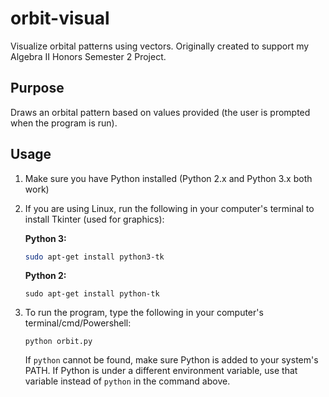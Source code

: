 # orbit-visual
Visualize orbital patterns using vectors. Originally created to support my Algebra II Honors Semester 2 Project.



## Purpose

Draws an orbital pattern based on values provided (the user is prompted when the program is run).



## Usage

1. Make sure you have Python installed (Python 2.x and Python 3.x both work)

2. If you are using Linux, run the following in your computer's terminal to install Tkinter (used for graphics):

   **Python 3:**

   ```bash
   sudo apt-get install python3-tk
   ```

   **Python 2:**

   ```
   sudo apt-get install python-tk
   ```

3. To run the program, type the following in your computer's terminal/cmd/Powershell:

   ```
   python orbit.py
   ```

   If `python` cannot be found, make sure Python is added to your system's PATH. If Python is under a different environment variable, use that variable instead of `python` in the command above.
